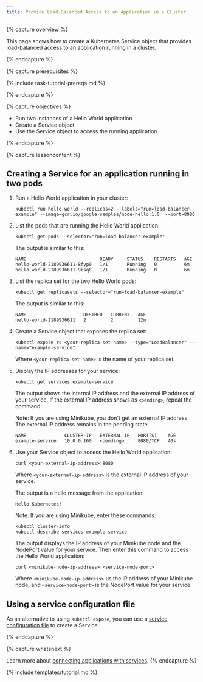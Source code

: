 ```yaml
---
title: Provide Load-Balanced Access to an Application in a Cluster
---
```


{% capture overview %}

This page shows how to create a Kubernetes Service object that provides
load-balanced access to an application running in a cluster.

{% endcapture %}


{% capture prerequisites %}

{% include task-tutorial-prereqs.md %}

{% endcapture %}


{% capture objectives %}

* Run two instances of a Hello World application
* Create a Service object
* Use the Service object to access the running application

{% endcapture %}


{% capture lessoncontent %}

## Creating a Service for an application running in two pods

1. Run a Hello World application in your cluster:

       kubectl run hello-world --replicas=2 --labels="run=load-balancer-example" --image=gcr.io/google-samples/node-hello:1.0  --port=8080

1. List the pods that are running the Hello World application:

       kubectl get pods --selector="run=load-balancer-example"

    The output is similar to this:

       NAME                           READY     STATUS    RESTARTS   AGE
       hello-world-2189936611-8fyp0   1/1       Running   0          6m
       hello-world-2189936611-9isq8   1/1       Running   0          6m

1. List the replica set for the two Hello World pods:

       kubectl get replicasets --selector="run=load-balancer-example"

    The output is similar to this:

       NAME                     DESIRED   CURRENT   AGE
       hello-world-2189936611   2         2         12m

1. Create a Service object that exposes the replica set:

       kubectl expose rs <your-replica-set-name> --type="LoadBalancer" --name="example-service"

    Where `<your-replica-set-name>` is the name of your replica set.

1. Display the IP addresses for your service:

       kubectl get services example-service

   The output shows the internal IP address and the external IP address of
   your service. If the external IP address shows as `<pending>`, repeat the
   command.

   Note: If you are using Minikube, you don't get an external IP address. The
   external IP address remains in the pending state.

       NAME              CLUSTER-IP   EXTERNAL-IP   PORT(S)    AGE
       example-service   10.0.0.160   <pending>     8080/TCP   40s

1. Use your Service object to access the Hello World application:

       curl <your-external-ip-address>:8080

    Where `<your-external-ip-address>` is the external IP address of your
    service.

    The output is a hello message from the application:

       Hello Kubernetes!

    Note: If you are using Minikube, enter these commands:

       kubectl cluster-info
       kubectl describe services example-service

    The output displays the IP address of your Minikube node and the NodePort
    value for your service. Then enter this command to access the Hello World
    application:

       curl <minikube-node-ip-address>:<service-node-port>

    Where `<minikube-node-ip-address>` us the IP address of your Minikube node,
    and `<service-node-port>` is the NodePort value for your service.

## Using a service configuration file

As an alternative to using `kubectl expose`, you can use a
[service configuration file](/docs/user-guide/services/operations)
to create a Service.


{% endcapture %}


{% capture whatsnext %}

Learn more about
[connecting applications with services](/docs/concepts/services-networking/connect-applications-service/).
{% endcapture %}

{% include templates/tutorial.md %}

